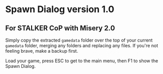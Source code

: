 # Spawn Dialog version 1.0
## For STALKER CoP with Misery 2.0

Simply copy the extracted `gamedata` folder over the top of your current `gamedata` folder, merging any folders and replacing any files. If you're not feeling brave, make a backup first.

Load your game, press ESC to get to the main menu, then F1 to show the Spawn Dialog.